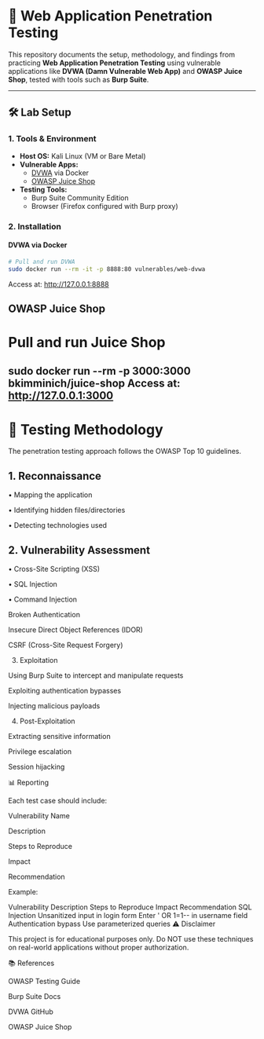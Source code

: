 # 🔐 Web Application Penetration Testing

This repository documents the setup, methodology, and findings from practicing **Web Application Penetration Testing** using vulnerable applications like **DVWA (Damn Vulnerable Web App)** and **OWASP Juice Shop**, tested with tools such as **Burp Suite**.

---

## 🛠️ Lab Setup

### 1. Tools & Environment
- **Host OS:** Kali Linux (VM or Bare Metal)
- **Vulnerable Apps:**
  - [DVWA](https://github.com/digininja/DVWA) via Docker
  - [OWASP Juice Shop](https://owasp.org/www-project-juice-shop/)
- **Testing Tools:**
  - Burp Suite Community Edition
  - Browser (Firefox configured with Burp proxy)

### 2. Installation

#### DVWA via Docker
```bash
# Pull and run DVWA
sudo docker run --rm -it -p 8888:80 vulnerables/web-dvwa
```
Access at: http://127.0.0.1:8888

## OWASP Juice Shop
# Pull and run Juice Shop
sudo docker run --rm -p 3000:3000 bkimminich/juice-shop
Access at: http://127.0.0.1:3000
---
# 🔎 Testing Methodology

The penetration testing approach follows the OWASP Top 10 guidelines.

## 1. Reconnaissance

• Mapping the application

• Identifying hidden files/directories

• Detecting technologies used

## 2. Vulnerability Assessment

• Cross-Site Scripting (XSS)

• SQL Injection

• Command Injection

Broken Authentication

Insecure Direct Object References (IDOR)

CSRF (Cross-Site Request Forgery)

3. Exploitation

Using Burp Suite to intercept and manipulate requests

Exploiting authentication bypasses

Injecting malicious payloads

4. Post-Exploitation

Extracting sensitive information

Privilege escalation

Session hijacking

📊 Reporting

Each test case should include:

Vulnerability Name

Description

Steps to Reproduce

Impact

Recommendation

Example:

Vulnerability	Description	Steps to Reproduce	Impact	Recommendation
SQL Injection	Unsanitized input in login form	Enter ' OR 1=1-- in username field	Authentication bypass	Use parameterized queries
⚠️ Disclaimer

This project is for educational purposes only.
Do NOT use these techniques on real-world applications without proper authorization.

📚 References

OWASP Testing Guide

Burp Suite Docs

DVWA GitHub

OWASP Juice Shop
